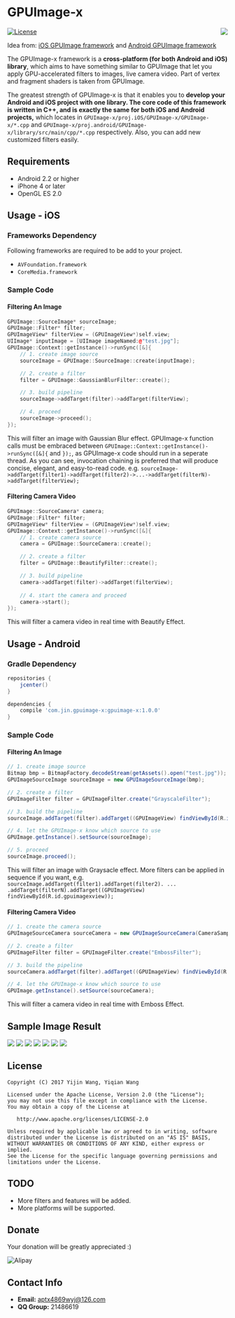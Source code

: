 # GPUImage-x #

<div style="float: right"><img src="https://github.com/wangyijin/raw/blob/master/gpuimage-x/icon/icon_240.jpg" /></div>

[![License](https://img.shields.io/badge/license-Apache%202-blue.svg)](https://www.apache.org/licenses/LICENSE-2.0)

Idea from: [iOS GPUImage framework](https://github.com/BradLarson/GPUImage) and [Android GPUImage framework](https://github.com/CyberAgent/android-gpuimage)

The GPUImage-x framework is a **cross-platform (for both Android and iOS) library**, which aims to have something similar to GPUImage that let you apply GPU-accelerated filters to images, live camera video. Part of vertex and fragment shaders is taken from GPUImage. 

The greatest strength of GPUImage-x is that it enables you to **develop your Android and iOS project with one library. The core code of this framework is written in C++, and is exactly the same for both iOS and Android projects,** which locates in `GPUImage-x/proj.iOS/GPUImage-x/GPUImage-x/*.cpp` and `GPUImage-x/proj.android/GPUImage-x/library/src/main/cpp/*.cpp` respectively. Also, you can add new customized filters easily.

## Requirements
- Android 2.2 or higher 
- iPhone 4 or later
- OpenGL ES 2.0

## Usage - iOS

### Frameworks Dependency
Following frameworks are required to be add to your project.
- `AVFoundation.framework`
- `CoreMedia.framework`

### Sample Code

#### Filtering An Image

```c++
GPUImage::SourceImage* sourceImage;
GPUImage::Filter* filter;
GPUImageView* filterView = (GPUImageView*)self.view;
UIImage* inputImage = [UIImage imageNamed:@"test.jpg"];
GPUImage::Context::getInstance()->runSync([&]{
    // 1. create image source
    sourceImage = GPUImage::SourceImage::create(inputImage); 

    // 2. create a filter
    filter = GPUImage::GaussianBlurFilter::create();         

    // 3. build pipeline
    sourceImage->addTarget(filter)->addTarget(filterView);   

    // 4. proceed
    sourceImage->proceed();                                  
});
```

This will filter an image with Gaussian Blur effect. GPUImage-x function calls must be embraced between `GPUImage::Context::getInstance()->runSync([&]{` and `});`, as GPUImage-x code should run in a seperate thread. As you can see, invocation chaining is preferred that will produce concise, elegant, and easy-to-read code. e.g. `sourceImage->addTarget(filter1)->addTarget(filter2)->...->addTarget(filterN)->addTarget(filterView);`

#### Filtering Camera Video

```c++
GPUImage::SourceCamera* camera;
GPUImage::Filter* filter;
GPUImageView* filterView = (GPUImageView*)self.view;
GPUImage::Context::getInstance()->runSync([&]{
    // 1. create camera source
    camera = GPUImage::SourceCamera::create(); 

    // 2. create a filter
    filter = GPUImage::BeautifyFilter::create();  

    // 3. build pipeline      
    camera->addTarget(filter)->addTarget(filterView);   
    
    // 4. start the camera and proceed
    camera->start();                                    
});
```

This will filter a camera video in real time with Beautify Effect.

## Usage - Android

### Gradle Dependency

```groovy
repositories {
    jcenter()
}

dependencies {
    compile 'com.jin.gpuimage-x:gpuimage-x:1.0.0'
}
```

### Sample Code

#### Filtering An Image

```java
// 1. create image source
Bitmap bmp = BitmapFactory.decodeStream(getAssets().open("test.jpg"));
GPUImageSourceImage sourceImage = new GPUImageSourceImage(bmp);   

// 2. create a filter
GPUImageFilter filter = GPUImageFilter.create("GrayscaleFilter");

// 3. build the pipeline
sourceImage.addTarget(filter).addTarget((GPUImageView) findViewById(R.id.gpuimagexview));

// 4. let the GPUImage-x know which source to use
GPUImage.getInstance().setSource(sourceImage);

// 5. proceed
sourceImage.proceed();
```

This will filter an image with Graysacle effect. More filters can be applied in sequence if you want, e.g. `sourceImage.addTarget(filter1).addTarget(filter2). ... .addTarget(filterN).addTarget((GPUImageView) findViewById(R.id.gpuimagexview));`

#### Filtering Camera Video

```java
// 1. create the camera source
GPUImageSourceCamera sourceCamera = new GPUImageSourceCamera(CameraSampleActivity.this);

// 2. create a filter
GPUImageFilter filter = GPUImageFilter.create("EmbossFilter");

// 3. build the pipeline
sourceCamera.addTarget(filter).addTarget((GPUImageView) findViewById(R.id.gpuimagexview));

// 4. let the GPUImage-x know which source to use
GPUImage.getInstance().setSource(sourceCamera);
```

This will filter a camera video in real time with Emboss Effect.

## Sample Image Result

<div>
<img src="https://github.com/wangyijin/raw/blob/master/gpuimage-x/sample_image/sample_raw.jpg" />
<img src="https://github.com/wangyijin/raw/blob/master/gpuimage-x/sample_image/sample_beautify.jpg" />
<img src="https://github.com/wangyijin/raw/blob/master/gpuimage-x/sample_image/sample_emboss.jpg" />
<img src="https://github.com/wangyijin/raw/blob/master/gpuimage-x/sample_image/sample_gaussian_blur.jpg" />
<img src="https://github.com/wangyijin/raw/blob/master/gpuimage-x/sample_image/sample_pixellation.jpg" />
<img src="https://github.com/wangyijin/raw/blob/master/gpuimage-x/sample_image/sample_posterize.jpg" />
<img src="https://github.com/wangyijin/raw/blob/master/gpuimage-x/sample_image/sample_sketch.jpg" />
</div>

## License
    Copyright (C) 2017 Yijin Wang, Yiqian Wang

    Licensed under the Apache License, Version 2.0 (the "License");
    you may not use this file except in compliance with the License.
    You may obtain a copy of the License at

       http://www.apache.org/licenses/LICENSE-2.0

    Unless required by applicable law or agreed to in writing, software
    distributed under the License is distributed on an "AS IS" BASIS,
    WITHOUT WARRANTIES OR CONDITIONS OF ANY KIND, either express or implied.
    See the License for the specific language governing permissions and
    limitations under the License.

## TODO
- More filters and features will be added. 
- More platforms will be supported.

## Donate
Your donation will be greatly appreciated :)

![Alipay](https://github.com/wangyijin/raw/blob/master/gpuimage-x/alipay.jpg?raw=true "alipay")

## Contact Info
- **Email:** aptx4869wyj@126.com
- **QQ Group:** 21486619
